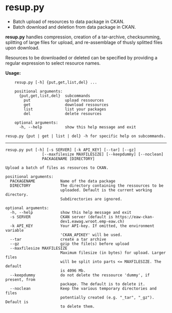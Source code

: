 # resup.py

+ Batch upload of resources to data package in CKAN.
+ Batch download and deletion from data package in CKAN.

**resup.py** handles compression, creation of a tar-archive,
checksumming, splitting of large files for upload, and
re-assemblage of thusly splitted files upon download.

Resources to be downloaded or deleted can be specified
by providing a regular expression to select resource names.

**Usage:**

		resup.py [-h] {put,get,list,del} ...

		positional arguments:
		  {put,get,list,del}  subcommands
			put               upload ressources
			get               download ressources
			list              list your packages
			del               delete resources

		optional arguments:
		  -h, --help          show this help message and exit

    resup.py {put | get | list | del} -h for specific help on subcommands.
-------
    resup.py put [-h] [-s SERVER] [-k API_KEY] [--tar] [--gz]
                    [--maxfilesize MAXFILESIZE] [--keepdummy] [--noclean]
                    PACKAGENAME [DIRECTORY]

    Upload a batch of files as resources to CKAN.

	positional arguments:
	  PACKAGENAME           Name of the data package
	  DIRECTORY             The directory containing the ressources to be
							uploaded. Default is the current working directory.
							Subdirectories are ignored.

	optional arguments:
	  -h, --help            show this help message and exit
	  -s SERVER             CKAN server (default is https://eaw-ckan-
							dev1.eawag.wroot.emp-eaw.ch)
	  -k API_KEY            Your API-key. If omitted, the environment variable
							'CKAN_APIKEY' will be used.
	  --tar                 create a tar archive
	  --gz                  gzip the file(s) before upload
	  --maxfilesize MAXFILESIZE
							Maximum filesize (in bytes) for upload. Larger files
							will be split into parts <= MAXFILESIZE. The default
							is 4096 Mb.
	  --keepdummy           do not delete the ressource 'dummy', if present, from
							package. The default is to delete it.
	  --noclean             Keep the various temporary directories and files
							potentially created (e.g. "_tar", "_gz"). Default is
							to delete them.


